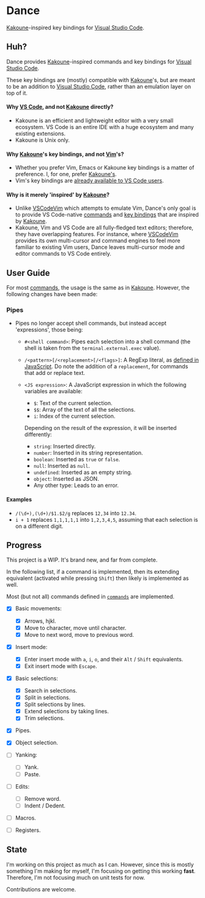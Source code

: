 Dance
=====

[Kakoune]-inspired key bindings for [Visual Studio Code][VSC].


## Huh?

Dance provides [Kakoune]-inspired commands and key bindings for [Visual Studio Code][VSC].

These key bindings are (mostly) compatible with [Kakoune]'s, but are meant to be an addition
to [Visual Studio Code][VSC], rather than an emulation layer on top of it.

#### Why [VS Code][VSC], and not [Kakoune] directly?
- Kakoune is an efficient and lightweight editor with a very small ecosystem.
  VS Code is an entire IDE with a huge ecosystem and many existing extensions.
- Kakoune is Unix only.

#### Why [Kakoune]'s key bindings, and not [Vim]'s?
- Whether you prefer Vim, Emacs or Kakoune key bindings is a matter of preference. I, for one,
  prefer [Kakoune's](https://github.com/mawww/kakoune/blob/master/doc/pages/keys.asciidoc).
- Vim's key bindings are [already available to VS Code users][VSCodeVim].

#### Why is it merely 'inspired' by [Kakoune]?
- Unlike [VSCodeVim] which attempts to emulate Vim, Dance's only goal is to provide
  VS Code-native [commands][VSCCommands] and [key bindings][VSCKeyBindings] that are inspired by [Kakoune].
- Kakoune, Vim and VS Code are all fully-fledged text editors; therefore, they have overlapping
  features. For instance, where [VSCodeVim] provides its own multi-cursor and command engines
  to feel more familiar to existing Vim users, Dance leaves multi-cursor mode and editor
  commands to VS Code entirely.


## User Guide

For most [commands], the usage is the same as in [Kakoune]. However, the following changes have been made:

### Pipes
- Pipes no longer accept shell commands, but instead accept 'expressions', those being:
  - `#<shell command>`: Pipes each selection into a shell command (the shell is taken from the `terminal.external.exec` value).
  - `/<pattern>[/<replacement>[/<flags>]`: A RegExp literal, as [defined in JavaScript](https://developer.mozilla.org/en-US/docs/Web/JavaScript/Guide/Regular_Expressions). Do note the addition of a `replacement`, for commands that add or replace text.
  - `<JS expression>`: A JavaScript expression in which the following variables are available:
    - `$`: Text of the current selection.
    - `$$`: Array of the text of all the selections.
    - `i`: Index of the current selection.

    Depending on the result of the expression, it will be inserted differently:
    - `string`: Inserted directly.
    - `number`: Inserted in its string representation.
    - `boolean`: Inserted as `true` or `false`.
    - `null`: Inserted as `null`.
    - `undefined`: Inserted as an empty string.
    - `object`: Inserted as JSON.
    - Any other type: Leads to an error.

#### Examples
- `/(\d+),(\d+)/$1.$2/g` replaces `12,34` into `12.34`.
- `i + 1` replaces `1,1,1,1,1` into `1,2,3,4,5`, assuming that each selection is on a different digit.


## Progress

This project is a WIP. It's brand new, and far from complete.

In the following list, if a command is implemented, then its extending equivalent
(activated while pressing `Shift`) then likely is implemented as well.

Most (but not all) commands defined in [`commands`][commands] are implemented.

- [X] Basic movements:
  - [X] Arrows, hjkl.
  - [X] Move to character, move until character.
  - [X] Move to next word, move to previous word.
- [X] Insert mode:
  - [X] Enter insert mode with `a`, `i`, `o`, and their `Alt` / `Shift` equivalents.
  - [X] Exit insert mode with `Escape`.
- [X] Basic selections:
  - [X] Search in selections.
  - [X] Split in selections.
  - [X] Split selections by lines.
  - [X] Extend selections by taking lines.
  - [X] Trim selections.
- [X] Pipes.
- [X] Object selection.
- [ ] Yanking:
  - [ ] Yank.
  - [ ] Paste.
- [ ] Edits:
  - [ ] Remove word.
  - [ ] Indent / Dedent.
- [ ] Macros.
- [ ] Registers.


## State

I'm working on this project as much as I can. However, since this is mostly something
I'm making for myself, I'm focusing on getting this working **fast**. Therefore, I'm not
focusing much on unit tests for now.

Contributions are welcome.


[commands]: ./commands
[Vim]: https://www.vim.org
[Kakoune]: https://github.com/mawww/kakoune
[VSC]: https://github.com/Microsoft/vscode
[VSCodeVim]: https://github.com/VSCodeVim/Vim
[VSCCommands]: https://code.visualstudio.com/api/extension-guides/command
[VSCKeyBindings]: https://code.visualstudio.com/docs/getstarted/keybindings
